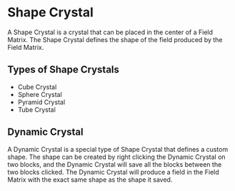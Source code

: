 # Shape Crystal
A Shape Crystal is a crystal that can be placed in the center of a Field Matrix. The Shape Crystal defines the shape of the field produced by the Field Matrix.

## Types of Shape Crystals
* Cube Crystal
* Sphere Crystal
* Pyramid Crystal
* Tube Crystal

## Dynamic Crystal
A Dynamic Crystal is a special type of Shape Crystal that defines a custom shape. The shape can be created by right clicking the Dynamic Crystal on two blocks, and the Dynamic Crystal will save all the blocks between the two blocks clicked. The Dynamic Crystal will produce a field in the Field Matrix with the exact same shape as the shape it saved.

